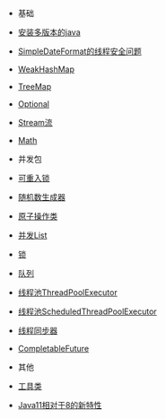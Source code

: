 
* 基础

 * [安装多版本的java](java/base/MuiliJava.md)
 * [SimpleDateFormat的线程安全问题](java/base/SimpleDateFormat.md)
 * [WeakHashMap](java/base/map/WeakHashMap.md)
 * [TreeMap](java/base/map/TreeMap.md)
 * [Optional](java/base/optional/Optional.md)
 * [Stream流](java/base/stream/Stream.md)
 * [Math](java/base/math/Math.md)

* 并发包

 * [可重入锁](java/current/ReEnter.md)
 * [随机数生成器](java/current/ThreadLocalRandom.md)
 * [原子操作类](java/current/Atomic.md)
 * [并发List](java/current/CopyOnWriteArrayList.md)
 * [锁](java/current/Lock.md)
 * [队列](java/current/Queue.md)
 * [线程池ThreadPoolExecutor](java/current/ThreadPoolExecutor.md)
 * [线程池ScheduledThreadPoolExecutor](java/current/ScheduledThreadPoolExecutor.md)
 * [线程同步器](java/current/ThreadSynchronizer.md)
 * [CompletableFuture](java/current/CompletableFuture.md)

* 其他

 * [工具类](java/other/Util.md)
 * [Java11相对于8的新特性](java/other/JavaCompair.md)

